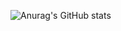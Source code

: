 ![Anurag's GitHub stats](https://github-readme-stats.vercel.app/api?username=MakaronChan&show_icons=true&theme=dracula)
